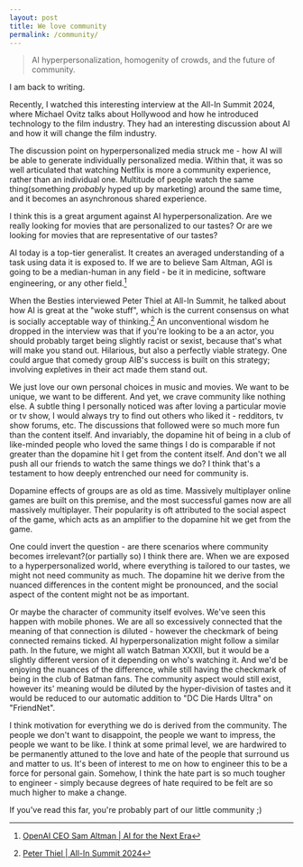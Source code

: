 ```yaml
---
layout: post
title: We love community
permalink: /community/
---
```


> AI hyperpersonalization, homogenity of crowds, and the future of community.

I am back to writing.

Recently, I watched this interesting interview at the All-In Summit 2024, where Michael Ovitz talks about Hollywood and how he introduced technology to the film industry. They had an interesting discussion about AI and how it will change the film industry.

The discussion point on hyperpersonalized media struck me - how AI will be able to generate individually personalized media. Within that, it was so well articulated that watching Netflix is more a community experience, rather than an individual one. Multitude of people watch the same thing(something _probably_ hyped up by marketing) around the same time, and it becomes an asynchronous shared experience. 

I think this is a great argument against AI hyperpersonalization. Are we really looking for movies that are personalized to our tastes? Or are we looking for movies that are representative of our tastes?

AI today is a top-tier generalist. It creates an averaged understanding of a task using data it is exposed to. If we are to believe Sam Altman, AGI is going to be a median-human in any field - be it in medicine, software engineering, or any other field.[^altman]

When the Besties interviewed Peter Thiel at All-In Summit, he talked about how AI is great at the "woke stuff", which is the current consensus on what is socially acceptable way of thinking.[^thiel] An unconventional wisdom he dropped in the interview was that if you're looking to be a an actor, you should probably target being slightly racist or sexist, because that's what will make you stand out. Hilarious, but also a perfectly viable strategy. One could argue that comedy group AIB's success is built on this strategy; involving expletives in their act made them stand out.

We just love our own personal choices in music and movies. We want to be unique, we want to be different. And yet, we crave community like nothing else. A subtle thing I personally noticed was after loving a particular movie or tv show, I would always try to find out others who liked it - redditors, tv show forums, etc. The discussions that followed were so much more fun than the content itself. And invariably, the dopamine hit of being in a club of like-minded people who loved the same things I do is comparable if not greater than the dopamine hit I get from the content itself. And don't we all push all our friends to watch the same things we do? I think that's a testament to how deeply entrenched our need for community is.

Dopamine effects of groups are as old as time. Massively multiplayer online games are built on this premise, and the most successful games now are all massively multiplayer. Their popularity is oft attributed to the social aspect of the game, which acts as an amplifier to the dopamine hit we get from the game.

One could invert the question - are there scenarios where community becomes irrelevant?(or partially so) I think there are. When we are exposed to a hyperpersonalized world, where everything is tailored to our tastes, we might not need community as much. The dopamine hit we derive from the nuanced differences in the content might be pronounced, and the social aspect of the content might not be as important.

Or maybe the character of community itself evolves. We've seen this happen with mobile phones. We are all so excessively connected that the meaning of that connection is diluted - however the checkmark of being connected remains ticked. AI hyperpersonalization might follow a similar path. In the future, we might all watch Batman XXXII, but it would be a slightly different version of it depending on who's watching it. And we'd be enjoying the nuances of the difference, while still having the checkmark of being in the club of Batman fans. The community aspect would still exist, however its' meaning would be diluted by the hyper-division of tastes and it would be reduced to our automatic addition to "DC Die Hards Ultra" on "FriendNet".

I think motivation for everything we do is derived from the community. The people we don't want to disappoint, the people we want to impress, the people we want to be like. I think at some primal level, we are hardwired to be permanently attuned to the love and hate of the people that surround us and matter to us. It's been of interest to me on how to engineer this to be a force for personal gain. Somehow, I think the hate part is so much tougher to engineer - simply because degrees of hate required to be felt are so much higher to make a change.

If you've read this far, you're probably part of our little community ;)

[^ovitz]: [All-In Summit 2024](https://www.youtube.com/watch?v=fBGH_Hq0Bm4)
[^altman]: [OpenAI CEO Sam Altman | AI for the Next Era](https://www.youtube.com/watch?v=WHoWGNQRXb0)
[^thiel]: [Peter Thiel | All-In Summit 2024](https://www.youtube.com/watch?v=SYRunzR9fbk)
[^aib]: [AIB](https://www.youtube.com/@allindiabakchod/)